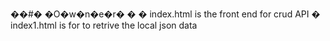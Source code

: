 ��#� �O�w�n�e�r�
�
� index.html is the front end for crud API
� index1.html is for to retrive the local json data 
